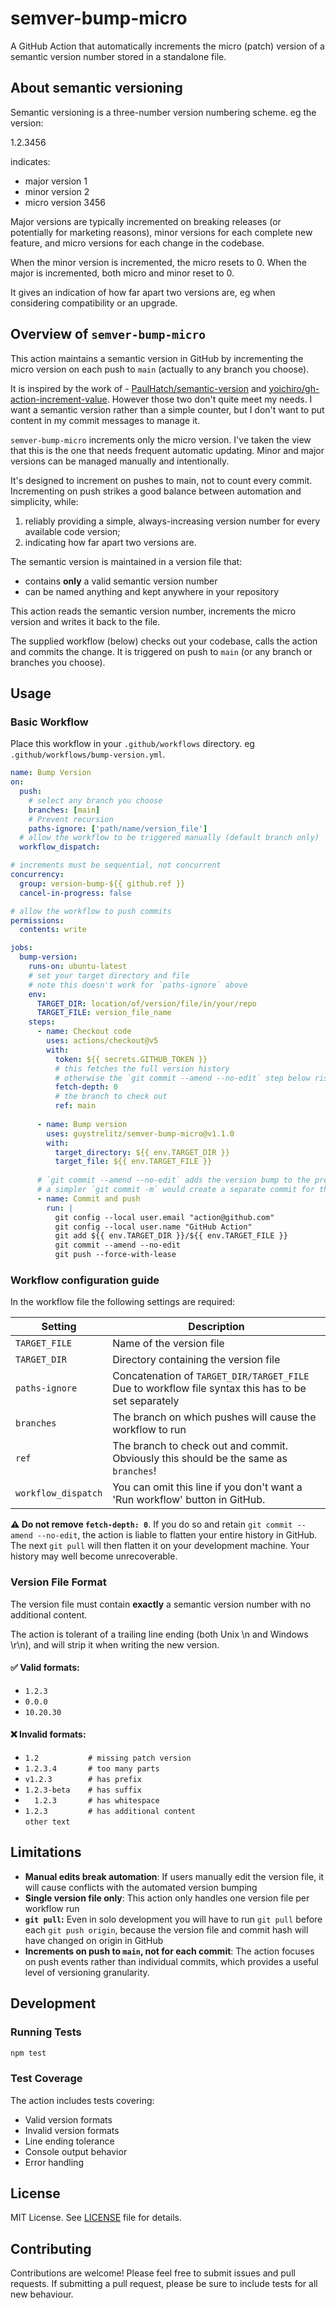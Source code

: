# semver-bump-micro
A GitHub Action that automatically increments the micro (patch) version of a semantic version number stored in a standalone file.

## About semantic versioning
Semantic versioning is a three-number version numbering scheme. eg the version:

  1.2.3456

indicates:
- major version 1
- minor version 2
- micro version 3456

Major versions are typically incremented on breaking releases (or potentially for marketing reasons), minor versions for each complete new feature, and micro versions for each change in the codebase.

When the minor version is incremented, the micro resets to 0. When the major is incremented, both micro and minor reset to 0.

It gives an indication of how far apart two versions are, eg when considering compatibility or an upgrade.

## Overview of `semver-bump-micro`
This action maintains a semantic version in GitHub by incrementing the micro version on each push to `main` (actually to any branch you choose).

It is inspired by the work of - [PaulHatch/semantic-version](https://github.com/PaulHatch/semantic-version) and [yoichiro/gh-action-increment-value](https://github.com/yoichiro/gh-action-increment-value). However those two don't quite meet my needs. I want a semantic version rather than a simple counter, but I don't want to put content in my commit messages to manage it.

`semver-bump-micro` increments only the micro version. I've taken the view that this is the one that needs frequent automatic updating. Minor and major versions can be managed manually and intentionally.

It's designed to increment on pushes to main, not to count every commit. Incrementing on push strikes a good balance between automation and simplicity, while:
1. reliably providing a simple, always-increasing version number for every available code version;
2. indicating how far apart two versions are.

The semantic version is maintained in a version file that:
- contains **only** a valid semantic version number
- can be named anything and kept anywhere in your repository

This action reads the semantic version number, increments the micro version and writes it back to the file.

The supplied workflow (below) checks out your codebase, calls the action and commits the change. It is triggered on push to `main` (or any branch or branches you choose).

## Usage
### Basic Workflow
Place this workflow in your `.github/workflows` directory.
eg `.github/workflows/bump-version.yml`.

```yaml
name: Bump Version
on:
  push:
    # select any branch you choose
    branches: [main]
    # Prevent recursion
    paths-ignore: ['path/name/version_file']
  # allow the workflow to be triggered manually (default branch only)
  workflow_dispatch:

# increments must be sequential, not concurrent
concurrency:
  group: version-bump-${{ github.ref }}
  cancel-in-progress: false

# allow the workflow to push commits
permissions:
  contents: write

jobs:
  bump-version:
    runs-on: ubuntu-latest
    # set your target directory and file
    # note this doesn't work for `paths-ignore` above
    env:
      TARGET_DIR: location/of/version/file/in/your/repo
      TARGET_FILE: version_file_name
    steps:
      - name: Checkout code
        uses: actions/checkout@v5
        with:
          token: ${{ secrets.GITHUB_TOKEN }}
          # this fetches the full version history
          # otherwise the `git commit --amend --no-edit` step below risks flattening your repository history
          fetch-depth: 0
          # the branch to check out
          ref: main
      
      - name: Bump version
        uses: guystrelitz/semver-bump-micro@v1.1.0
        with:
          target_directory: ${{ env.TARGET_DIR }}
          target_file: ${{ env.TARGET_FILE }}
      
      # `git commit --amend --no-edit` adds the version bump to the previous commit, ie keeps the version change with the code that it relates to
      # a simpler `git commit -m` would create a separate commit for the version bump
      - name: Commit and push
        run: |
          git config --local user.email "action@github.com"
          git config --local user.name "GitHub Action"
          git add ${{ env.TARGET_DIR }}/${{ env.TARGET_FILE }}
          git commit --amend --no-edit
          git push --force-with-lease
```

### Workflow configuration guide
In the workflow file the following settings are required:

| Setting             | Description                           |
|---------------------|---------------------------------------|
| `TARGET_FILE`       | Name of the version file              |
| `TARGET_DIR`        | Directory containing the version file |
| `paths-ignore`      | Concatenation of `TARGET_DIR/TARGET_FILE`<br>Due to workflow file syntax this has to be set separately |
| `branches`          | The branch on which pushes will cause the workflow to run |
| `ref`               | The branch to check out and commit. Obviously this should be the same as `branches`! |
| `workflow_dispatch` | You can omit this line if you don't want a 'Run workflow' button in GitHub.     |

**⚠️ Do not remove `fetch-depth: 0`**. If you do so and retain `git commit --amend --no-edit`, the action is liable to flatten your entire history in GitHub. The next `git pull` will then flatten it on your development machine. Your history may well become unrecoverable.

### Version File Format
The version file must contain **exactly** a semantic version number with no additional content.

The action is tolerant of a trailing line ending (both Unix \n and Windows \r\n), and will strip it when writing the new version.

#### ✅ Valid formats:
- `1.2.3`
- `0.0.0`
- `10.20.30`

#### ❌ Invalid formats:
- `1.2           # missing patch version`
- `1.2.3.4       # too many parts`
- `v1.2.3        # has prefix`
- `1.2.3-beta    # has suffix`
- `  1.2.3       # has whitespace`
- `1.2.3         # has additional content`<br>`other text`

## Limitations
- **Manual edits break automation**: If users manually edit the version file, it will cause conflicts with the automated version bumping
- **Single version file only**: This action only handles one version file per workflow run
- **`git pull`:** Even in solo development you will have to run `git pull` before each `git push origin`, because the version file and commit hash will have changed on origin in GitHub
- **Increments on push to `main`, not for each commit**: The action focuses on push events rather than individual commits, which provides a useful level of versioning granularity.

## Development
### Running Tests
```bash
npm test
```

### Test Coverage
The action includes tests covering:
- Valid version formats
- Invalid version formats  
- Line ending tolerance
- Console output behavior
- Error handling

## License
MIT License. See [LICENSE](LICENSE) file for details.

## Contributing
Contributions are welcome! Please feel free to submit issues and pull requests. If submitting a pull request, please be sure to include tests for all new behaviour.
